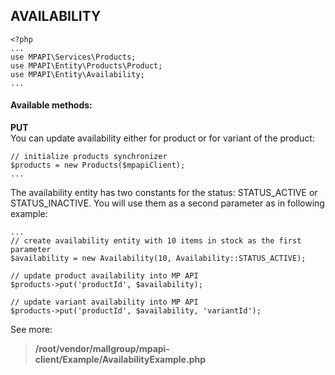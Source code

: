 ## AVAILABILITY
```
<?php 
...
use MPAPI\Services\Products;
use MPAPI\Entity\Products\Product; 
use MPAPI\Entity\Availability;
...
```

#### Available methods: 
**PUT**  
You can update availability either for product or for variant of the product:
```
// initialize products synchronizer
$products = new Products($mpapiClient);
...
```

The availability entity has two constants for the status: STATUS_ACTIVE or STATUS_INACTIVE.
You will use them as a second parameter as in following example:
```
...
// create availability entity with 10 items in stock as the first parameter
$availability = new Availability(10, Availability::STATUS_ACTIVE);

// update product availability into MP API
$products->put('productId', $availability);

// update variant availability into MP API
$products->put('productId', $availability, 'variantId');

``` 

See more:
> **/root/vendor/mallgroup/mpapi-client/Example/AvailabilityExample.php**  

